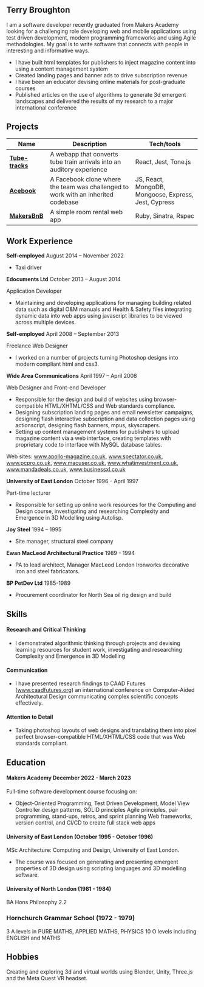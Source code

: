 ## Terry Broughton

I am a software developer recently graduated from Makers Academy looking for a challenging role developing web and mobile applications using test driven development, modern programming frameworks and using Agile methodologies. My goal is to write software that connects with people in interesting and informative ways.

- I have built html templates for publishers to inject magazine content into using a content management system
- Created landing pages and banner ads to drive subscription revenue
- I have been an educator devising online materials for post-graduate courses
- Published articles on the use of algorithms to generate 3d emergent landscapes and delivered the results of my research to a major international conference

## Projects

| Name                                                                     | Description                                                                       | Tech/tools                                           |
| ------------------------------------------------------------------------ | --------------------------------------------------------------------------------- | ---------------------------------------------------- |
| **[Tube-tracks](https://github.com/abodian/tube-tracks)**                | A webapp that converts tube train arrivals into an auditory experience            | React, Jest, Tone.js                                 |
| **[Acebook](https://github.com/tmccoy99/acebook-air.git)**               | A Facebook clone where the team was challenged to work with an inherited codebase | JS, React, MongoDB, Mongoose, Express, Jest, Cypress |
| **[MakersBnB](https://github.com/MillieKS/makersbnb-ruby-seed-jaguars)** | A simple room rental web app                                                      | Ruby, Sinatra, Rspec                                 |

## Work Experience

**Self-employed** August 2014 – November 2022

- Taxi driver

**Edocuments Ltd** October 2013 – August 2014

Application Developer

- Maintaining and developing applications for managing building related data such as digital O&M manuals and Health & Safety files integrating dynamic data into web apps using javascript libraries to be viewed across multiple devices.

**Self-employed** April 2008 – September 2013

Freelance Web Designer

- I worked on a number of projects turning Photoshop designs into modern compliant html and css3.

**Wide Area Communications** April 1997 – April 2008

Web Designer and Front-end Developer

- Responsible for the design and build of websites using browser-compatible HTML/XHTML/CSS and Web standards compliance.
- Designing subscription landing pages and email newsletter campaigns, designing flash interactive subscription and data collection pages using actionscript, designing flash banners, mpus, skyscrapers.
- Setting up content management systems for publishers to upload magazine content via a web interface, creating templates with proprietary code to interface with MySQL database tables.

Web sites:
www.apollo-magazine.co.uk, www.spectator.co.uk, www.pcpro.co.uk, www.macuser.co.uk, www.whatinvestment.co.uk, www.mandadeals.co.uk, www.businessxl.co.uk

**University of East London** October 1996 - April 1997

Part-time lecturer

- Responsible for setting up online work resources for the Computing and Design course, investigating and researching Complexity and Emergence in 3D Modelling using Autolisp.

**Joy Steel** 1994 – 1995

- Site manager, structural steel company

**Ewan MacLeod Architectural Practice** 1989 - 1994

- PA to lead architect, Manager MacLeod London Ironworks decorative iron and steel fabricators.

**BP PetDev Ltd** 1985-1989

- Procurement coordinator for North Sea oil rig design and build

## Skills

#### Research and Critical Thinking

- I demonstrated algorithmic thinking through projects and devising learning resources for student work, investigating and researching Complexity and Emergence in 3D Modelling

#### Communication

- I have presented research findings to CAAD Futures (www.caadfutures.org) an international conference on Computer-Aided Architectural Design communicating complex scientific concepts effectively.

#### Attention to Detail

- Taking photoshop layouts of web designs and translating them into pixel perfect browser-compatible HTML/XHTML/CSS code that was Web standards compliant.

## Education

#### Makers Academy December 2022 - March 2023

Full-time software development course focusing on:

- Object-Oriented Programming, Test Driven Development, Model View Controller design patterns, SOLID principles
  Agile principles, pair programming, stand-ups, retros, and sprint planning
  Web frameworks, version control, and CI/CD to create full stack web apps

#### University of East London (October 1995 - October 1996)

MSc Architecture: Computing and Design, University of East London.

- The course was focused on generating and presenting emergent properties of 3D design using scripting languages and 3D modelling software.

#### University of North London (1981 - 1984)

BA Hons Philosophy 2.2

### Hornchurch Grammar School (1972 - 1979)

3 A levels in PURE MATHS, APPLIED MATHS, PHYSICS
10 O levels including ENGLISH and MATHS

## Hobbies

Creating and exploring 3d and virtual worlds using Blender, Unity, Three.js and the Meta Quest VR headset.
